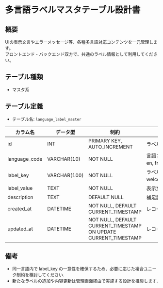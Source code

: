 # 多言語ラベルマスタテーブル設計書

## 概要
UIの表示文言やエラーメッセージ等、各種多言語対応コンテンツを一元管理します。  
フロントエンド・バックエンド双方で、共通のラベル情報として利用してください。

## テーブル種類
- マスタ系

## テーブル定義
- テーブル名: `language_label_master`

| カラム名      | データ型      | 制約                                     | 説明                                    |
|---------------|---------------|------------------------------------------|-----------------------------------------|
| id            | INT           | PRIMARY KEY, AUTO_INCREMENT              | ラベルの一意な識別子                      |
| language_code | VARCHAR(10)   | NOT NULL                                 | 言語コード（例: ja, en, fr）              |
| label_key     | VARCHAR(100)  | NOT NULL                                 | ラベルキー（例: welcome_message）       |
| label_value   | TEXT          | NOT NULL                                 | 表示文言または内容                      |
| description   | TEXT          | DEFAULT NULL                             | 補足説明、使用例等                        |
| created_at    | DATETIME      | NOT NULL, DEFAULT CURRENT_TIMESTAMP       | レコード作成日時                       |
| updated_at    | DATETIME      | NOT NULL, DEFAULT CURRENT_TIMESTAMP ON UPDATE CURRENT_TIMESTAMP | レコード更新日時         |

## 備考
- 同一言語内で label_key の一意性を確保するため、必要に応じた複合ユニーク制約を検討してください.
- 新たなラベルの追加や内容更新は管理画面経由で実施する設計を推奨します.
